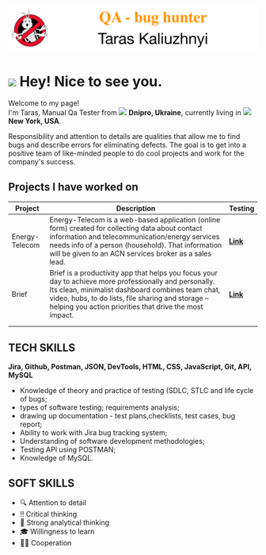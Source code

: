 <!--
**drtapac/drtapac** is a ✨ _special_ ✨ repository because its `README.md` (this file) appears on your GitHub profile.

Here are some ideas to get you started:

- 🔭 I’m currently working on ...
- 🌱 I’m currently learning ...
- 👯 I’m looking to collaborate on ...
- 🤔 I’m looking for help with ...
- 💬 Ask me about ...
- 📫 How to reach me: ...
- 😄 Pronouns: ...
- ⚡ Fun fact: ...
-->

<a href="https://www.linkedin.com/in/drtapac/" target="_blank">
  <img src="https://github.com/drtapac/drtapac/blob/main/assets/qataras.jpg" alt="The QA Taras"/>
</a>

<h1><img src="https://emojis.slackmojis.com/emojis/images/1531849430/4246/blob-sunglasses.gif?1531849430" width="30"/> Hey! Nice to see you.</h1>


<p>Welcome to my page! </br> I'm Taras, Manual Qa Tester from <img src="https://cdn-icons-png.flaticon.com/512/330/330540.png" width="15"/> <b>Dnipro, Ukraine</b>, currently living in <img src="https://cdn-icons-png.flaticon.com/512/555/555526.png" width="15"/> <b>New York, USA</b>. </p>
Responsibility and attention to details are qualities that allow me to find bugs and describe errors for eliminating defects.
The goal is to get into a positive team of like-minded people to do cool projects and work for the company's success.

<h2>Projects I have worked on</h2>

| Project        | Description                                                                                                                                                                                                                                                       | Testing   |
|----------------|-------------------------------------------------------------------------------------------------------------------------------------------------------------------------------------------------------------------------------------------------------------------|------|
| Energy-Telecom | Energy-Telecom is a web-based application (online form) created for collecting data about contact information and telecommunication/energy services needs info of a person (household). That information will be given to an ACN services broker as a sales lead. | <a href="https://docs.google.com/spreadsheets/d/1laRWqosQkIzlNu5tgNm0hgav2gv9-OXirOg2pw6AufQ/edit?usp=sharing" target="_blank"><b>Link</b></a> |
| Brief               | Brief is a productivity app that helps you focus your day to achieve more professionally and personally. Its clean, minimalist dashboard combines team chat, video, hubs, to do lists, file sharing and storage – helping you action priorities that drive the most impact.                                                                                                                                                                                                                                                                  | <a href="https://docs.google.com/spreadsheets/d/1psOG3WgUI_hEIVLraTxlds5xE6BuTF9X2wdjFlwA8qo/edit?usp=sharing" target="_blank"><b>Link</b></a>      |
|                |                                                                                                                                                                                                                                                                   |      |
|                |                                                                                                                                                                                                                                                                   |      |

<h2>TECH SKILLS</h2>
<b>Jira, Github, Postman, JSON, DevTools, HTML, CSS, JavaScript, Git, API, MySQL </b>
<p>
<ul>
  <li>Knowledge of theory and practice of testing (SDLC, STLC and life cycle of bugs;  </li>
  <li>types of software testing; requirements analysis; </li>
  <li>drawing up documentation - test plans,checklists, test cases, bug report; </li>
  <li>Ability to work with Jira bug tracking system;</li>
   <li>Understanding of software development methodologies;</li>
   <li>Testing API using POSTMAN;</li>
     <li>Knowledge of MySQL.</li>
</ul>

<h2>SOFT SKILLS</h2>
<ul>
 <li>🔍 Attention to detail </li>
 <li>‼️ Critical thinking </li>
 <li>🧐 Strong analytical thinking </li>
 <li>🎓 Willingness to learn </li>
 <li>👷‍♂️ Cooperation </li>
 
</ul>


